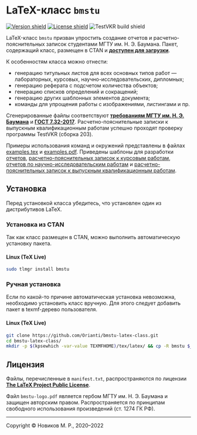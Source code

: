 # LaTeX-класс `bmstu`

<a href='https://www.ctan.org/pkg/bmstu'>![Version shield](https://img.shields.io/ctan/v/bmstu)</a>
<a href='https://www.latex-project.org/lppl/'>![License shield](https://img.shields.io/ctan/l/bmstu)</a>
![TestVKR build shield](https://img.shields.io/badge/TestVKR%20build-203-blue)

LaTeX-класс `bmstu` призван упростить создание отчетов и расчетно-пояснительных записок студентами МГТУ им. Н. Э. Баумана. Пакет, содержащий класс, размещен в CTAN и [**доступен для загрузки**](https://ctan.org/pkg/bmstu).

К особенностям класса можно отнести:
* генерацию титульных листов для всех основных типов работ — лабораторных, курсовых, научно-исследовательских, дипломных;
* генерацию реферата с подсчетом количества объектов;
* генерацию списков определений и сокращений;
* генерацию других шаблонных элементов документа;
* команды для упрощения работы с изображениями, листингами и пр.

Сгенерированные файлы соответствуют [**требованиям МГТУ им. Н. Э. Баумана**](https://mf.bmstu.ru/info/uu/ot/norm_docs/docs/polozhenie_normcontrol_pril1.pdf) и [**ГОСТ 7.32-2017**](https://docs.cntd.ru/document/1200157208). Расчетно-пояснительные записки к выпускным квалификационным работам успешно проходят проверку программы TestVKR (сборка 203).

Примеры использования команд и окружений представлены в файлах [examples.tex](bmstu/examples/examples.tex) и [examples.pdf](bmstu/examples/examples.pdf). Приведены шаблоны для разработки [отчетов](templates/report/), [расчетно-пояснительных записок к курсовым работам](templates/coursework/), [отчетов по научно-исследовательским работам](templates/research/) и [расчетно-пояснительных записок к выпускным квалификационным работам](templates/thesis/).

## Установка

Перед установкой класса убедитесь, что установлен один из дистрибутивов LaTeX.

### Установка из CTAN

Так как класс размещен в CTAN, можно выполнить автоматическую установку пакета.

#### Linux (TeX Live)
```bash
sudo tlmgr install bmstu
```

### Ручная установка

Если по какой-то причине автоматическая установка невозможна, необходимо установить класс вручную. Для этого следует добавить пакет в texmf-дерево пользователя.

#### Linux (TeX Live)

```bash
git clone https://github.com/Orianti/bmstu-latex-class.git
cd bmstu-latex-class/
mkdir -p $(kpsewhich -var-value TEXMFHOME)/tex/latex/ && cp -R bmstu $_
```

## Лицензия

Файлы, перечисленные в `manifest.txt`, распространяются по лицензии [**The LaTeX Project Public License**](https://www.latex-project.org/lppl/).

Файл `bmstu-logo.pdf` является гербом МГТУ им. Н. Э. Баумана и защищен авторским правом. Распространяется по принципам свободного использования произведений (ст. 1274 ГК РФ).

---

Copyright © Новиков М. Р., 2020–2022<br>
